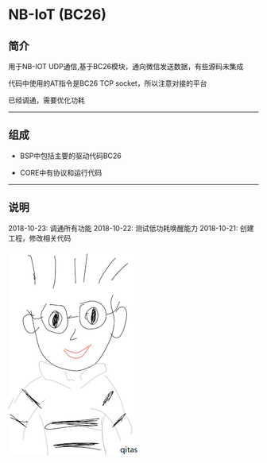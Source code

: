﻿
# NB-IoT (BC26) 

## 简介

用于NB-IOT UDP通信,基于BC26模块，通向微信发送数据，有些源码未集成

代码中使用的AT指令是BC26 TCP socket，所以注意对接的平台

已经调通，需要优化功耗

---

## 组成

- BSP中包括主要的驱动代码BC26

- CORE中有协议和运行代码

---

## 说明

2018-10-23: 调通所有功能
2018-10-22: 测试低功耗唤醒能力
2018-10-21: 创建工程，修改相关代码

[![sites](qitas/qitas.png)](http://www.qitas.cn)

